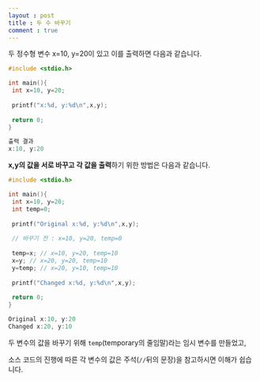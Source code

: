 ```yaml
---
layout : post
title : 두 수 바꾸기
comment : true
---
```

두 정수형 변수 x=10, y=20이 있고 이를 출력하면 다음과 같습니다.
```c
#include <stdio.h>

int main(){
 int x=10, y=20;
 
 printf("x:%d, y:%d\n",x,y);
 
 return 0; 
}
```
```c
출력 결과
x:10, y:20
```

**x,y의 값을 서로 바꾸고 각 값을 출력**하기 위한 방법은 다음과 같습니다.

```c
#include <stdio.h>

int main(){
 int x=10, y=20;
 int temp=0;
 
 printf("Original x:%d, y:%d\n",x,y);
 
 // 바꾸기 전 : x=10, y=20, temp=0
 
 temp=x; // x=10, y=20, temp=10
 x=y; // x=20, y=20, temp=10
 y=temp; // x=20, y=10, temp=10
 
 printf("Changed x:%d, y:%d\n",x,y);
 
 return 0; 
}
```
```c
Original x:10, y:20
Changed x:20, y:10
```
두 변수의 값을 바꾸기 위해 `temp`(temporary의 줄임말)라는 임시 변수를 만들었고,

소스 코드의 진행에 따른 각 변수의 값은 주석(`//`뒤의 문장)을 참고하시면 이해가 쉽습니다.
